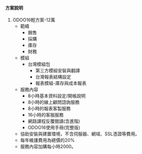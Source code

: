 #### 方案說明
1. ODOO16輕方案-12萬
   + 範疇
     + 銷售
     + 採購
     + 庫存
     + 財務
   + 模組
     + 台灣模組包
       + 第三方模組安裝與翻譯
       + 台灣報表結構設定
       + 報表模組-庫存與成本報表
   + 服務內容
     + 8小時基本資料設定/開帳說明
     + 8小時的線上顧問諮詢服務
     + 8小時的報表客製服務
     + 16小時的客服服務
     + 網路課程反覆閱讀(含進階)
     + ODOO16使用手冊(完整版)
   + 協助安裝與建置環境，不含伺服器、網域、SSL憑證等費用。
   + 每年維護費用為總價的20%
   + 服務內容加購每小時2000。
